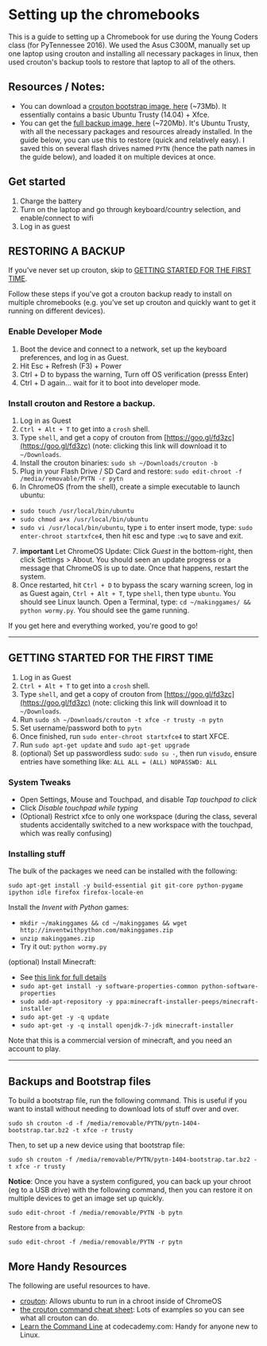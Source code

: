 # Setting up the chromebooks

This is a guide to setting up a Chromebook for use during the Young Coders
class (for PyTennessee 2016). We used the Asus C300M, manually set up one
laptop using crouton and installing all necessary packages in linux, then
used crouton's backup tools to restore that laptop to all of the others.


## Resources / Notes:

- You can download a [crouton bootstrap image, here](https://www.dropbox.com/s/2dgplm7i7dw8hg7/pytn-1404-bootstrap.tar.bz2?dl=0) (~73Mb). It essentially contains a basic Ubuntu Trusty (14.04) + Xfce.
- You can get the [full backup image, here](https://www.dropbox.com/s/99tu8fcyuqphqiw/pytn-20160128-2121.tar.gz?dl=0) (~720Mb). It's Ubuntu Trusty, with all the
  necessary packages and resources already installed. In the guide below, you can
  use this to restore (quick and relatively easy). I saved this on several flash drives named `PYTN` (hence the path names in the guide below), and loaded it on multiple devices at once.


## Get started

1. Charge the battery
2. Turn on the laptop and go through keyboard/country selection, and enable/connect to wifi
3. Log in as guest


## RESTORING A BACKUP

If you've never set up crouton, skip to <a href="#getting-started-for-the-first-time">GETTING STARTED FOR THE FIRST TIME</a>.

Follow these steps if you've got a crouton backup ready to install on multiple
chromebooks (e.g. you've set up crouton and quickly want to get it running on
different devices).

### Enable Developer Mode

1. Boot the device and connect to a network, set up the keyboard preferences,
   and log in as Guest.
2. Hit Esc + Refresh (F3) + Power
3. Ctrl + D to bypass the warning, Turn off OS verification (presss Enter)
4. Ctrl + D again... wait for it to boot into developer mode.


### Install crouton and Restore a backup.

1. Log in as Guest
2. `Ctrl + Alt + T` to get into a `crosh` shell.
3. Type `shell`, and get a copy of crouton from [https://goo.gl/fd3zc](https://goo.gl/fd3zc) (note: clicking this link will download it to `~/Downloads`.
4. Install the crouton binaries:  `sudo sh ~/Downloads/crouton -b`
5. Plug in your Flash Drive / SD Card and restore: `sudo edit-chroot -f /media/removable/PYTN -r pytn`
6. In ChromeOS (from the shell), create a simple executable to launch ubuntu:
  - `sudo touch /usr/local/bin/ubuntu`
  - `sudo chmod a+x /usr/local/bin/ubuntu`
  - `sudo vi /usr/local/bin/ubuntu`, type `i` to enter insert mode, type: `sudo enter-chroot startxfce4`, then hit esc and type `:wq` to save and exit.
7. **important** Let ChromeOS Update: Click _Guest_ in the bottom-right, then click Settings > About. You should seen an update progress or a message that ChromeOS is up to date. Once that happens, restart the system.
8. Once restarted, hit `Ctrl + D` to bypass the scary warning screen, log in as Guest again, `Ctrl + Alt + T`, type `shell`, then type `ubuntu`. You should see Linux launch. Open a Terminal, type: `cd ~/makinggames/ && python wormy.py`. You should see the game running.

If you get here and everything worked, you're good to go!

---

## GETTING STARTED FOR THE FIRST TIME

1. Log in as Guest
2. `Ctrl + Alt + T` to get into a `crosh` shell.
3. Type `shell`, and get a copy of crouton from [https://goo.gl/fd3zc](https://goo.gl/fd3zc) (note: clicking this link will download it to `~/Downloads`.
4. Run `sudo sh ~/Downloads/crouton -t xfce -r trusty -n pytn`
5. Set username/password both to `pytn`
6. Once finished, run `sudo enter-chroot startxfce4` to start XFCE.
7. Run `sudo apt-get update` and `sudo apt-get upgrade`
8. (optional) Set up passwordless sudo: `sudo su -`, then run `visudo`, ensure
   entries have something like:  `ALL ALL = (ALL) NOPASSWD: ALL`

### System Tweaks

- Open Settings, Mouse and Touchpad, and disable _Tap touchpad to click_
- Click _Disable touchpad while typing_
- (Optional) Restrict xfce to only one workspace (during the class, several
  students accidentally switched to a new workspace with the touchpad, which
  was really confusing)


### Installing stuff

The bulk of the packages we need can be installed with the following:

    sudo apt-get install -y build-essential git git-core python-pygame ipython idle firefox firefox-locale-en

Install the _Invent with Python_ games:

- `mkdir ~/makinggames && cd ~/makinggames && wget http://inventwithpython.com/makinggames.zip`
- `unzip makinggames.zip`
- Try it out: `python wormy.py`

(optional) Install Minecraft:

- See [this link for full details](https://goo.gl/r4ltBG)
- `sudo apt-get install -y software-properties-common python-software-properties`
- `sudo add-apt-repository -y ppa:minecraft-installer-peeps/minecraft-installer`
- `sudo apt-get -y -q update`
- `sudo apt-get -y -q install openjdk-7-jdk minecraft-installer`

Note that this is a commercial version of minecraft, and you need an account to play.

___

## Backups and Bootstrap files

To build a bootstrap file, run the following command. This is useful if you want
to install without needing to download lots of stuff over and over.

    sudo sh crouton -d -f /media/removable/PYTN/pytn-1404-bootstrap.tar.bz2 -t xfce -r trusty

Then, to set up a new device using that bootstrap file:

    sudo sh crouton -f /media/removable/PYTN/pytn-1404-bootstrap.tar.bz2 -t xfce -r trusty

**Notice**: Once you have a system configured, you can back up your chroot
(eg to a USB drive) with the following command, then you can restore it on
multiple devices to get an image set up quickly.

    sudo edit-chroot -f /media/removable/PYTN -b pytn

Restore from a backup:

    sudo edit-chroot -f /media/removable/PYTN -r pytn


## More Handy Resources

The following are useful resources to have.

- [crouton](https://github.com/dnschneid/crouton): Allows ubuntu to run in a chroot inside of ChromeOS
- [the crouton command cheat sheet](https://github.com/dnschneid/crouton/wiki/Crouton-Command-Cheat-Sheet): Lots of examples so you can see what all crouton can do.
- [Learn the Command Line](https://www.codecademy.com/learn/learn-the-command-line) at codecademy.com: Handy for anyone new to Linux.
